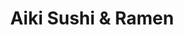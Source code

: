 ---
layout: place
title: Aiki Sushi & Ramen
permalink: /colorado/colorado-springs/aiki-sushi-ramen.html
stateAbbr: CO
stateName: Colorado
cityName: Colorado Springs
seo:
  type: restaurant
  links: http://www.sushiaikico.com/
place_id: ChIJb7HXdK5JE4cRyi3ezl899_4
photos:
  - name: >-
      places/ChIJb7HXdK5JE4cRyi3ezl899_4/photos/AeeoHcL89Wj_g3vhnXxW9fUYrLcaItpHgq-NDv9G7Ycu9IUK_1wk9qbMEabWdCQUuS02lxiSnJ-6teBXA7jw1lHIibkVkn9zbsx13j1_ChME9dJ5z7z83duPhC6XnCa67E4iTinDCJRCvsPbs3XCuwed0ZlIJWyCUIXkred8-gQ_mNAa3Z1f9zCos70xJYT9eSmvpWOzi3wHZvNroBQjztaC4Ugw1rRNfRYOZiKm7IrPPGf5f39X1yQIQO-066EU-86SxiiQaGUVS1lNi9DN0u6aL7GKtmgVOYU_c2msDbcTTv86W7S-jST9J8Pojb5DMVJiti-pZNIOxfcKCQOw6Y1-m5BzaXA2w08uMCQ_LpvFGepErj7AkVEh_CVThLIixcB52VOxEwxAT1jC4YKIvdOuwlQkMi5zuy1b4LsVPaGX9y2m6A
    widthPx: 3024
    heightPx: 3024
    authorAttributions:
      - displayName: sylvia malone
        uri: https://maps.google.com/maps/contrib/110211490324930075991
        photoUri: >-
          https://lh3.googleusercontent.com/a-/ALV-UjUS9gjyzwkj3_uTflgwU5o9CRYWhbi9wUlMjTDpHJe8x8oOJzNskQ=s100-p-k-no-mo
    flagContentUri: >-
      https://www.google.com/local/imagery/report/?cb_client=maps_api_places.places_api&image_key=!1e10!2sCIHM0ogKEICAgICsqL7eEA&hl=en-US
    googleMapsUri: >-
      https://www.google.com/maps/place//data=!3m4!1e2!3m2!1sCIHM0ogKEICAgICsqL7eEA!2e10!4m2!3m1!1s0x871349ae74d7b16f:0xfef73d5fcede2dca
  - name: >-
      places/ChIJb7HXdK5JE4cRyi3ezl899_4/photos/AeeoHcKZv63zs5eJ97XMra8Yyvq8hlpNidL5sECAIemDXTWaNAHzcURkr7913WS8bJb-VifWnvO4ydw5m6roHlXunn8tB_Hamr2MbBE1O6mCTKkNx21zCQmuha-4sIODUEDA_owOSSJ8Z_UL2w3n8yWMy4HZGCKCpyPaVHpr7jn5LGoSOtgV5W4v7HM_NshbpeFGaQsdBSycXPFwQ79JTGfqlVcbjoyqUj1270svmWoBdVeWcbEuxMw1anPQG5Nq0Mg9IDfzGLOvcX2ephkzpyydtue2jzkPASCwjrjsvPM9HMfgyQ
    widthPx: 750
    heightPx: 1000
    authorAttributions:
      - displayName: Aiki Sushi & Ramen
        uri: https://maps.google.com/maps/contrib/108777494306645115346
        photoUri: >-
          https://lh3.googleusercontent.com/a-/ALV-UjXXpBoVZLpDO8NY_7qbA5t75LB71delYUwBWLgISU5ZZ1KnwCA=s100-p-k-no-mo
    flagContentUri: >-
      https://www.google.com/local/imagery/report/?cb_client=maps_api_places.places_api&image_key=!1e10!2sAF1QipPK4HvMcGBGYRHh0pj-4Ty9efwb9uC5h8edeR21&hl=en-US
    googleMapsUri: >-
      https://www.google.com/maps/place//data=!3m4!1e2!3m2!1sAF1QipPK4HvMcGBGYRHh0pj-4Ty9efwb9uC5h8edeR21!2e10!4m2!3m1!1s0x871349ae74d7b16f:0xfef73d5fcede2dca
  - name: >-
      places/ChIJb7HXdK5JE4cRyi3ezl899_4/photos/AeeoHcJxZJwmn7ZijIRmDLFcjeHCe0cP632TmGSE-nduJRaK6bPWKFO1u7X5yImJd1x-WAorxaWBpMBaok4J2G0hWboAd-EwWr5xCX3eOaakPWiQvzSVZ2Gk_2vT91SW2u6DXNHuAfQ4sObXNGNLaKsU9K848umnyfNODTnmvlwiXjkmzEmVPekQe3qiJMLipABR3Qz-E2AyTxulcsqiGAWa6tKm1252dON-yTH_V1HEIYWLOAdHs9c72bE5ihXVp9g3waHcQpTFNwdIW3vHqc16a6qxbmuMic2VNJhydnKM-qWPyg
    widthPx: 750
    heightPx: 1000
    authorAttributions:
      - displayName: Aiki Sushi & Ramen
        uri: https://maps.google.com/maps/contrib/108777494306645115346
        photoUri: >-
          https://lh3.googleusercontent.com/a-/ALV-UjXXpBoVZLpDO8NY_7qbA5t75LB71delYUwBWLgISU5ZZ1KnwCA=s100-p-k-no-mo
    flagContentUri: >-
      https://www.google.com/local/imagery/report/?cb_client=maps_api_places.places_api&image_key=!1e10!2sAF1QipMtm76mI0-QfxPICD9KjbQMl_KaYaqwjAfKdLOQ&hl=en-US
    googleMapsUri: >-
      https://www.google.com/maps/place//data=!3m4!1e2!3m2!1sAF1QipMtm76mI0-QfxPICD9KjbQMl_KaYaqwjAfKdLOQ!2e10!4m2!3m1!1s0x871349ae74d7b16f:0xfef73d5fcede2dca
  - name: >-
      places/ChIJb7HXdK5JE4cRyi3ezl899_4/photos/AeeoHcK2HHo1ld-27Vsy__RIkhg0OZhpgMOc7qhGZ3-bhKju6yPl6zR90Vd1UX24_deLFKmkGTqppgIfXh2qHgyqjlphCU9q8Q0AvP9r18gMdcwQbTfQbVPL_kAoPD4s39lSd4JzyjyJpRjGraY0Ll1dZr-sFhdC4faL1AfV7Gt00mmiq2HSsMgg1U46hjy-ODP087zkehz11nvGhUJpbhHaoNUDT8Epeze3tQeb7Mgpjfs6Eyr2pqC-hmcMZ3QLUlR6Gq8DCcKGnlxA3BbqybJE19mS4x2AoNXQAPcSxqCNIsOSEg
    widthPx: 854
    heightPx: 564
    authorAttributions:
      - displayName: Aiki Sushi & Ramen
        uri: https://maps.google.com/maps/contrib/108777494306645115346
        photoUri: >-
          https://lh3.googleusercontent.com/a-/ALV-UjXXpBoVZLpDO8NY_7qbA5t75LB71delYUwBWLgISU5ZZ1KnwCA=s100-p-k-no-mo
    flagContentUri: >-
      https://www.google.com/local/imagery/report/?cb_client=maps_api_places.places_api&image_key=!1e10!2sAF1QipN1XY6J-pgv3qdtr-P76AZxItnbPSHamUlRIFs-&hl=en-US
    googleMapsUri: >-
      https://www.google.com/maps/place//data=!3m4!1e2!3m2!1sAF1QipN1XY6J-pgv3qdtr-P76AZxItnbPSHamUlRIFs-!2e10!4m2!3m1!1s0x871349ae74d7b16f:0xfef73d5fcede2dca
  - name: >-
      places/ChIJb7HXdK5JE4cRyi3ezl899_4/photos/AeeoHcJR9De2LmqLrP1VHKT_oQvLT8UVNfsarpIjJRAeIfK41xKuyLIzhfC_apidClQH69ecwRcUEbJNrmZbc48zucj7efpLVMLQMgFhS-G3mlxjO_whoHRF_WN2ATB_EKU_bevrq0qpeOixl_vR23XiuafOkeh6zO0YjXk3NBziUatM7kS2wGgpCKNOfjB5JM_rZtsJMoV_hIgdEVR6UVNf0JqWu7SJe0m-U62TmC4M8kGMmdh3Dn1frIz24kzRot2WFqD5aZXHgb0QKMG0d7a32WTKIxwtK3p4fxHaRc2AI67vhQ
    widthPx: 750
    heightPx: 1000
    authorAttributions:
      - displayName: Aiki Sushi & Ramen
        uri: https://maps.google.com/maps/contrib/108777494306645115346
        photoUri: >-
          https://lh3.googleusercontent.com/a-/ALV-UjXXpBoVZLpDO8NY_7qbA5t75LB71delYUwBWLgISU5ZZ1KnwCA=s100-p-k-no-mo
    flagContentUri: >-
      https://www.google.com/local/imagery/report/?cb_client=maps_api_places.places_api&image_key=!1e10!2sAF1QipN5kY2PbkXfC3xyOW6ri2-hJ0tomZH9nQ7PJy-5&hl=en-US
    googleMapsUri: >-
      https://www.google.com/maps/place//data=!3m4!1e2!3m2!1sAF1QipN5kY2PbkXfC3xyOW6ri2-hJ0tomZH9nQ7PJy-5!2e10!4m2!3m1!1s0x871349ae74d7b16f:0xfef73d5fcede2dca
  - name: >-
      places/ChIJb7HXdK5JE4cRyi3ezl899_4/photos/AeeoHcJ4aUzZubMqQLb4f09Js0afHVG89TIW-UTA1HArhJqzBdhS-QxUzEv1sW8k75a0ns4p9_PPW4cWsJqKzQ8vgOGSEZ3pFNCxHdJB1bfDuM2hdGidAdWjN62DXu8QNAJtkbFfeoj7NyzZK2-F5HdnvERl4ctM-r7rxRp2NhuTu9b0GuKwbr9cQGlxjfuw8g_FuijBGLZYjyJ289VxmQloWqrGOHkcMvG7VqQVGxCgx-PsCeYK_Tdz3hqUZ0nAtbxQdhkJTWBYfcA3johyxHxxG0vllt_lDnQdG1wMjYJ4X6KmtQ
    widthPx: 621
    heightPx: 567
    authorAttributions:
      - displayName: Aiki Sushi & Ramen
        uri: https://maps.google.com/maps/contrib/108777494306645115346
        photoUri: >-
          https://lh3.googleusercontent.com/a-/ALV-UjXXpBoVZLpDO8NY_7qbA5t75LB71delYUwBWLgISU5ZZ1KnwCA=s100-p-k-no-mo
    flagContentUri: >-
      https://www.google.com/local/imagery/report/?cb_client=maps_api_places.places_api&image_key=!1e10!2sAF1QipM5xdFuqQaHzKi-a-RVTPWbBtgPTEuff5MZ3pu_&hl=en-US
    googleMapsUri: >-
      https://www.google.com/maps/place//data=!3m4!1e2!3m2!1sAF1QipM5xdFuqQaHzKi-a-RVTPWbBtgPTEuff5MZ3pu_!2e10!4m2!3m1!1s0x871349ae74d7b16f:0xfef73d5fcede2dca
  - name: >-
      places/ChIJb7HXdK5JE4cRyi3ezl899_4/photos/AeeoHcJyh83xyrmLdgzAX6CK-9STs-FkGR8fplxvBanKajT4T3PmE0w6c2hd6Q2ZBi0PdSqfvJ945du4P2ndLUzr4QOs-2PBAqPKCLJTugx-jHP5D7VRJyVDcwfmVBEHF5HOLzZPD_7gDRWPLPqQPyiEilRGqnmVYxf7ZfNqdAU0DzO_YOpuQm_M20zqRi6fAvdKoe98Bk0dUeuuwq0oVhkGQN2XAXPL0qKQqQTv1_4JbRDNpOH9RoKUJYb33CcgE0mCiHheWHieG_MGbchUtSsA_dYCovrebz7unCkAxq9zicjO3Q
    widthPx: 1000
    heightPx: 750
    authorAttributions:
      - displayName: Aiki Sushi & Ramen
        uri: https://maps.google.com/maps/contrib/108777494306645115346
        photoUri: >-
          https://lh3.googleusercontent.com/a-/ALV-UjXXpBoVZLpDO8NY_7qbA5t75LB71delYUwBWLgISU5ZZ1KnwCA=s100-p-k-no-mo
    flagContentUri: >-
      https://www.google.com/local/imagery/report/?cb_client=maps_api_places.places_api&image_key=!1e10!2sAF1QipMamhGhbQpudOQFM9iXh6GU7n85thGwV2iL2gc7&hl=en-US
    googleMapsUri: >-
      https://www.google.com/maps/place//data=!3m4!1e2!3m2!1sAF1QipMamhGhbQpudOQFM9iXh6GU7n85thGwV2iL2gc7!2e10!4m2!3m1!1s0x871349ae74d7b16f:0xfef73d5fcede2dca
  - name: >-
      places/ChIJb7HXdK5JE4cRyi3ezl899_4/photos/AeeoHcJbWQgJYshi7qTFIFm5qx1iWI0pRQeJjXROs1yM3qpVGKmit1O9kHaQUUXbJggHcFhwVByHU_yRV5afjNrAXzda0ay-dhia05fLEMCkTJCuIQoaDyObusIfKqTB8EKYJH1xXPB6V-YM4q5UnBZzVxbWzkt94Ly5_HdvTRjwxC4sQU0VK59GDxYcmzv_b6g__BZ4iXwn0wrvR8dJ-QSWZBqAxLkHx9RlTqdWkF7UROsqWZbItDT0Hk7KSw7KwJJZHsuIVw5VFaK8yvTYyd1eyUmR08qkvf-AgA7wVU8-JwhxSpKCPK9z2ale13f_s_F3m4qya8_pWCz-eoKrGHC1A5JlGY8iUtnay_xsugImQJ3dmRcCqWf0EaJc6JQ-M1Xd7vVC9kks1PdVyVohi_F1SBTtadPJ53zpPcZy5oZDqyw
    widthPx: 3559
    heightPx: 2153
    authorAttributions:
      - displayName: Isabel M
        uri: https://maps.google.com/maps/contrib/115240168598521838724
        photoUri: >-
          https://lh3.googleusercontent.com/a-/ALV-UjXmyrLmHgRH2K2NMNzG0U5587eLedV25SBqzn_YiFKFhu3qcopb=s100-p-k-no-mo
    flagContentUri: >-
      https://www.google.com/local/imagery/report/?cb_client=maps_api_places.places_api&image_key=!1e10!2sCIHM0ogKEICAgICLmuS_cw&hl=en-US
    googleMapsUri: >-
      https://www.google.com/maps/place//data=!3m4!1e2!3m2!1sCIHM0ogKEICAgICLmuS_cw!2e10!4m2!3m1!1s0x871349ae74d7b16f:0xfef73d5fcede2dca
  - name: >-
      places/ChIJb7HXdK5JE4cRyi3ezl899_4/photos/AeeoHcJEM9xGjcLVRrfjV7xpLMa0WvT95qlwY1aDV6WqVrJyaKyMn2_I5B2xQci-DTZe771LbB64l2QKBfi2TiX4br2eilQfC8J8GXg6uyVZUcHfnm--ufB6uLsB8FLRMTyWdXhGZ6QsXHAkLInAAfuZ5CiNWuzyXmkxRVi08u9_UPY1zauVjm9iJg0gZf6-4wyhUwjo8UWT5aRCto5nvJkdLPg2LOQDVRRujbyXT2tn8d4COMmey5QGHCpUiB95IzskWKrO9U7mwP0EZxhxg1Lk9Oyd0L3_eBbq_v5w_HB4xHN2Ag
    widthPx: 750
    heightPx: 1000
    authorAttributions:
      - displayName: Aiki Sushi & Ramen
        uri: https://maps.google.com/maps/contrib/108777494306645115346
        photoUri: >-
          https://lh3.googleusercontent.com/a-/ALV-UjXXpBoVZLpDO8NY_7qbA5t75LB71delYUwBWLgISU5ZZ1KnwCA=s100-p-k-no-mo
    flagContentUri: >-
      https://www.google.com/local/imagery/report/?cb_client=maps_api_places.places_api&image_key=!1e10!2sAF1QipOmQpepiB2kTN1fo8wdL1Uz1UUVS_TPFxAA7tbd&hl=en-US
    googleMapsUri: >-
      https://www.google.com/maps/place//data=!3m4!1e2!3m2!1sAF1QipOmQpepiB2kTN1fo8wdL1Uz1UUVS_TPFxAA7tbd!2e10!4m2!3m1!1s0x871349ae74d7b16f:0xfef73d5fcede2dca
  - name: >-
      places/ChIJb7HXdK5JE4cRyi3ezl899_4/photos/AeeoHcL1-U5mTrYRi-hPuoQz5MsV1DxiWvVJKXEd21-mAezDR_wTcf7Ebgpbp9Al2szQb1NV8ZA3mNNLm23x0a6BNeeq1NTnarYmoi37OK_bmTn8Nwtt7qsz2E-yRc9VDc0Ygt6qDhMGvnWYVBuBoCTpsY7ncranuqZVtaYVbaR4j5amGcSNHdH2beqKqL6aLUjwPSeJYVn06S4BkntlRqLJvJkba889liTWrdfhLDt4DWEEgHTRsAaQWUTgeK_MzHdqspDy76N_bc1FqugUERxN5CUWfNHOw1bP7JrxNtMJc5Fttg
    widthPx: 632
    heightPx: 610
    authorAttributions:
      - displayName: Aiki Sushi & Ramen
        uri: https://maps.google.com/maps/contrib/108777494306645115346
        photoUri: >-
          https://lh3.googleusercontent.com/a-/ALV-UjXXpBoVZLpDO8NY_7qbA5t75LB71delYUwBWLgISU5ZZ1KnwCA=s100-p-k-no-mo
    flagContentUri: >-
      https://www.google.com/local/imagery/report/?cb_client=maps_api_places.places_api&image_key=!1e10!2sAF1QipPT_MGR7HPsdAC_ekL6J7hkzCH-a9F_0Bxmy5Na&hl=en-US
    googleMapsUri: >-
      https://www.google.com/maps/place//data=!3m4!1e2!3m2!1sAF1QipPT_MGR7HPsdAC_ekL6J7hkzCH-a9F_0Bxmy5Na!2e10!4m2!3m1!1s0x871349ae74d7b16f:0xfef73d5fcede2dca
address: 4359 Integrity Center Point, Colorado Springs, CO 80917, USA
street: 4359 Integrity Center Point
city: Colorado Springs
state: CO
zip: '80917'
country: USA
neighborhood: null
latitude: '38.894661'
longitude: '-104.720703'
accessibility_options:
  wheelchairAccessibleParking: true
  wheelchairAccessibleEntrance: true
  wheelchairAccessibleRestroom: true
  wheelchairAccessibleSeating: true
business_status: OPERATIONAL
name: Aiki Sushi & Ramen
google_maps_links:
  directionsUri: >-
    https://www.google.com/maps/dir//''/data=!4m7!4m6!1m1!4e2!1m2!1m1!1s0x871349ae74d7b16f:0xfef73d5fcede2dca!3e0
  placeUri: https://maps.google.com/?cid=18372220686583082442
  writeAReviewUri: >-
    https://www.google.com/maps/place//data=!4m3!3m2!1s0x871349ae74d7b16f:0xfef73d5fcede2dca!12e1
  reviewsUri: >-
    https://www.google.com/maps/place//data=!4m4!3m3!1s0x871349ae74d7b16f:0xfef73d5fcede2dca!9m1!1b1
  photosUri: >-
    https://www.google.com/maps/place//data=!4m3!3m2!1s0x871349ae74d7b16f:0xfef73d5fcede2dca!10e5
primary_type: Sushi Restaurant
opening_hours:
  openNow: true
  periods:
    - open:
        day: 0
        hour: 12
        minute: 0
      close:
        day: 0
        hour: 20
        minute: 15
    - open:
        day: 1
        hour: 11
        minute: 0
      close:
        day: 1
        hour: 21
        minute: 15
    - open:
        day: 2
        hour: 11
        minute: 0
      close:
        day: 2
        hour: 21
        minute: 15
    - open:
        day: 3
        hour: 11
        minute: 0
      close:
        day: 3
        hour: 21
        minute: 15
    - open:
        day: 4
        hour: 11
        minute: 0
      close:
        day: 4
        hour: 21
        minute: 15
    - open:
        day: 5
        hour: 11
        minute: 0
      close:
        day: 5
        hour: 21
        minute: 15
    - open:
        day: 6
        hour: 11
        minute: 0
      close:
        day: 6
        hour: 21
        minute: 15
  weekdayDescriptions:
    - 'Monday: 11:00 AM – 9:15 PM'
    - 'Tuesday: 11:00 AM – 9:15 PM'
    - 'Wednesday: 11:00 AM – 9:15 PM'
    - 'Thursday: 11:00 AM – 9:15 PM'
    - 'Friday: 11:00 AM – 9:15 PM'
    - 'Saturday: 11:00 AM – 9:15 PM'
    - 'Sunday: 12:00 – 8:15 PM'
  nextCloseTime: '2025-05-04T03:15:00Z'
secondary_opening_hours:
  regular:
    weekdayDescriptions: null
    type: null
  current:
    weekdayDescriptions: null
    type: null
phone: (719) 800-9003
price_level: PRICE_LEVEL_MODERATE
price_range: $10 &ndash; $20
rating: '3.7'
rating_count: 451
website: http://www.sushiaikico.com/
description: >-
  Experience Aiki Sushi & Ramen$$$Aiki Sushi & Ramen in Colorado Springs, CO,
  offers a casual yet inviting spot for enjoying fresh Japanese cuisine,
  featuring an array of sushi rolls and flavorful entrees in a minimalist
  setting. This sushi restaurant stands out with its accessible atmosphere,
  including wheelchair-friendly options and ample parking, making it a
  convenient choice for diners seeking quality meals without the hassle. Patrons
  can savor a variety of dishes, from baked rolls to hearty ramen, paired with
  selections like sake, wine, and beer for a well-rounded experience. The spot's
  open hours cater to both lunch and dinner crowds, ensuring you can easily find
  sushi places near you for a satisfying meal. With its focus on fresh
  ingredients and a welcoming vibe, it's a go-to option for those exploring
  top-rated sushi in the area.
generative_summary: >-
  Experience Aiki Sushi & Ramen$$$Aiki Sushi & Ramen in Colorado Springs, CO,
  offers a casual yet inviting spot for enjoying fresh Japanese cuisine,
  featuring an array of sushi rolls and flavorful entrees in a minimalist
  setting. This sushi restaurant stands out with its accessible atmosphere,
  including wheelchair-friendly options and ample parking, making it a
  convenient choice for diners seeking quality meals without the hassle. Patrons
  can savor a variety of dishes, from baked rolls to hearty ramen, paired with
  selections like sake, wine, and beer for a well-rounded experience. The spot's
  open hours cater to both lunch and dinner crowds, ensuring you can easily find
  sushi places near you for a satisfying meal. With its focus on fresh
  ingredients and a welcoming vibe, it's a go-to option for those exploring
  top-rated sushi in the area.
generative_disclosure: Summarized by AI using the Grok-3-Mini model.
reviews:
  - name: >-
      places/ChIJb7HXdK5JE4cRyi3ezl899_4/reviews/ChdDSUhNMG9nS0VJQ0FnTUR3bDR5UHdBRRAB
    relativePublishTimeDescription: a month ago
    rating: 3
    text:
      text: >-
        The restaurant looks nice and clean inside. We went weekday during lunch
        and it wasn’t busy at all. They have hibachi seating on one side and
        regular seating on the other. The  service was good, as one would
        expect. The food was okay. We order the bento box, which came with
        plenty of food, but the food was underwhelming. I was expecting the
        salad to be your traditional Japanese shredded cabbage salad with sesame
        dressing, not at all. The miso soup was tasty, the teriyaki chicken is
        your run of the mill teriyaki sauce—nothing special. For what it was the
        price was justifiable ($15 per bento box). The California roll left was
        not what one would expect, it was okay at best.


        Overall, good service, but the food was just okay. I have better hopes
        for the hibachi, which I will go back and try at some point. I’ve had
        teppanyaki in Japan and I’m curious to see how theirs compares so I’m
        looking forward to trying their hibachi grill in the future.
      languageCode: en
    originalText:
      text: >-
        The restaurant looks nice and clean inside. We went weekday during lunch
        and it wasn’t busy at all. They have hibachi seating on one side and
        regular seating on the other. The  service was good, as one would
        expect. The food was okay. We order the bento box, which came with
        plenty of food, but the food was underwhelming. I was expecting the
        salad to be your traditional Japanese shredded cabbage salad with sesame
        dressing, not at all. The miso soup was tasty, the teriyaki chicken is
        your run of the mill teriyaki sauce—nothing special. For what it was the
        price was justifiable ($15 per bento box). The California roll left was
        not what one would expect, it was okay at best.


        Overall, good service, but the food was just okay. I have better hopes
        for the hibachi, which I will go back and try at some point. I’ve had
        teppanyaki in Japan and I’m curious to see how theirs compares so I’m
        looking forward to trying their hibachi grill in the future.
      languageCode: en
    authorAttribution:
      displayName: Gredy Seago
      uri: https://www.google.com/maps/contrib/103864593011908211557/reviews
      photoUri: >-
        https://lh3.googleusercontent.com/a-/ALV-UjWtt1mdtdla7ppX2j9gob9suShv1GDij9GwklMEo3-MXg8GrFBh=s128-c0x00000000-cc-rp-mo-ba4
    publishTime: '2025-03-28T20:20:23.904414Z'
    flagContentUri: >-
      https://www.google.com/local/review/rap/report?postId=ChdDSUhNMG9nS0VJQ0FnTUR3bDR5UHdBRRAB&d=17924085&t=1
    googleMapsUri: >-
      https://www.google.com/maps/reviews/data=!4m6!14m5!1m4!2m3!1sChdDSUhNMG9nS0VJQ0FnTUR3bDR5UHdBRRAB!2m1!1s0x871349ae74d7b16f:0xfef73d5fcede2dca
  - name: >-
      places/ChIJb7HXdK5JE4cRyi3ezl899_4/reviews/ChdDSUhNMG9nS0VJQ0FnSUNMbXVTX2t3RRAB
    relativePublishTimeDescription: 10 months ago
    rating: 3
    text:
      text: >-
        We decided to take a chance on this place, and it turned out to be just
        okay. Although the restaurant was clean, it was unorganized with random
        supplies in every corner. Ordering was a bit confusing. We were promptly
        served drinks, but it took a while to place our food order. The waitress
        noticed we hadn't ordered yet and spoke to the waiter. She then asked us
        to write our order on a scrap of paper, which added to the confusion.


        We ordered the combo fried rice, spicy miso ramen, tiger roll, and angel
        roll. The meal began with a salad with ginger dressing, which I didn’t
        enjoy, although the salad was fresh.


        The combo fried rice portion was generous and came with a miso soup that
        was overly salty. Unfortunately, the chicken didn’t taste right and some
        of the beef pieces had the same issue. The spicy miso ramen was just
        okay; it lacked a strong miso flavor and the pork was dry, though the
        noodles were nicely chewy.


        The sushi was the highlight of the meal. Both the tiger roll and the
        angel roll matched their menu descriptions and tasted good. The sushi
        chef who brought out our sushi was pleasant and asked if we needed
        anything.


        Overall, the experience was quite disorganized, with staff repeatedly
        asking if certain things had been done, like whether they had brought
        the miso soup or taken our order. I wouldn’t return for the menu dishes,
        but the sushi might warrant another visit.
      languageCode: en
    originalText:
      text: >-
        We decided to take a chance on this place, and it turned out to be just
        okay. Although the restaurant was clean, it was unorganized with random
        supplies in every corner. Ordering was a bit confusing. We were promptly
        served drinks, but it took a while to place our food order. The waitress
        noticed we hadn't ordered yet and spoke to the waiter. She then asked us
        to write our order on a scrap of paper, which added to the confusion.


        We ordered the combo fried rice, spicy miso ramen, tiger roll, and angel
        roll. The meal began with a salad with ginger dressing, which I didn’t
        enjoy, although the salad was fresh.


        The combo fried rice portion was generous and came with a miso soup that
        was overly salty. Unfortunately, the chicken didn’t taste right and some
        of the beef pieces had the same issue. The spicy miso ramen was just
        okay; it lacked a strong miso flavor and the pork was dry, though the
        noodles were nicely chewy.


        The sushi was the highlight of the meal. Both the tiger roll and the
        angel roll matched their menu descriptions and tasted good. The sushi
        chef who brought out our sushi was pleasant and asked if we needed
        anything.


        Overall, the experience was quite disorganized, with staff repeatedly
        asking if certain things had been done, like whether they had brought
        the miso soup or taken our order. I wouldn’t return for the menu dishes,
        but the sushi might warrant another visit.
      languageCode: en
    authorAttribution:
      displayName: Isabel M
      uri: https://www.google.com/maps/contrib/115240168598521838724/reviews
      photoUri: >-
        https://lh3.googleusercontent.com/a-/ALV-UjXmyrLmHgRH2K2NMNzG0U5587eLedV25SBqzn_YiFKFhu3qcopb=s128-c0x00000000-cc-rp-mo
    publishTime: '2024-06-18T05:31:04.966523Z'
    flagContentUri: >-
      https://www.google.com/local/review/rap/report?postId=ChdDSUhNMG9nS0VJQ0FnSUNMbXVTX2t3RRAB&d=17924085&t=1
    googleMapsUri: >-
      https://www.google.com/maps/reviews/data=!4m6!14m5!1m4!2m3!1sChdDSUhNMG9nS0VJQ0FnSUNMbXVTX2t3RRAB!2m1!1s0x871349ae74d7b16f:0xfef73d5fcede2dca
  - name: >-
      places/ChIJb7HXdK5JE4cRyi3ezl899_4/reviews/ChZDSUhNMG9nS0VJQ0FnTUNJaXBTR05BEAE
    relativePublishTimeDescription: a month ago
    rating: 5
    text:
      text: >-
        I am eating the absolute best order of Sushi since leaving Phoenix...
        See attached photo ... For less then 30 silly dollars..... to go?! ...
        Yeah, you guys keep eating whatever it is your calling "fish" I'm simply
        trying to keep them open, so don't come all at once since I'm sharing.
        ... I mean if I have to explain what Roe is then the proper texture of
        Caviar then we're not having the same conversation
      languageCode: en
    originalText:
      text: >-
        I am eating the absolute best order of Sushi since leaving Phoenix...
        See attached photo ... For less then 30 silly dollars..... to go?! ...
        Yeah, you guys keep eating whatever it is your calling "fish" I'm simply
        trying to keep them open, so don't come all at once since I'm sharing.
        ... I mean if I have to explain what Roe is then the proper texture of
        Caviar then we're not having the same conversation
      languageCode: en
    authorAttribution:
      displayName: soraya cason
      uri: https://www.google.com/maps/contrib/110527245327958206367/reviews
      photoUri: >-
        https://lh3.googleusercontent.com/a/ACg8ocKqfEzx4pPaLxHeBAQc8D_s7BPyBKvOh3Gzjm2UmVu8vc0I3Vo=s128-c0x00000000-cc-rp-mo
    publishTime: '2025-03-31T23:54:58.107025Z'
    flagContentUri: >-
      https://www.google.com/local/review/rap/report?postId=ChZDSUhNMG9nS0VJQ0FnTUNJaXBTR05BEAE&d=17924085&t=1
    googleMapsUri: >-
      https://www.google.com/maps/reviews/data=!4m6!14m5!1m4!2m3!1sChZDSUhNMG9nS0VJQ0FnTUNJaXBTR05BEAE!2m1!1s0x871349ae74d7b16f:0xfef73d5fcede2dca
  - name: >-
      places/ChIJb7HXdK5JE4cRyi3ezl899_4/reviews/ChdDSUhNMG9nS0VJQ0FnSUNPNC1pMHZnRRAB
    relativePublishTimeDescription: 2 years ago
    rating: 2
    text:
      text: >-
        We did not enjoy our experience at this place. We dined in. Lazy
        service- we had to write our order on a piece of paper, dirty plates
        were not picked up in a timely manner. Some odd music for the entire
        restaurant came from the server's phone. The food was very unimpressive.
        Pho looked and tasted like it was prepared with spaghetti noodles, which
        is very strange. The prices are way too high for the quality of food. We
        will not return.
      languageCode: en
    originalText:
      text: >-
        We did not enjoy our experience at this place. We dined in. Lazy
        service- we had to write our order on a piece of paper, dirty plates
        were not picked up in a timely manner. Some odd music for the entire
        restaurant came from the server's phone. The food was very unimpressive.
        Pho looked and tasted like it was prepared with spaghetti noodles, which
        is very strange. The prices are way too high for the quality of food. We
        will not return.
      languageCode: en
    authorAttribution:
      displayName: Olena V
      uri: https://www.google.com/maps/contrib/100038258806932453710/reviews
      photoUri: >-
        https://lh3.googleusercontent.com/a-/ALV-UjU8olfChEBf40qS0DZW_v6BTvqIuZdSrY5Gq2A_-bdugaN6PHJf=s128-c0x00000000-cc-rp-mo-ba5
    publishTime: '2022-06-18T14:30:11.263105Z'
    flagContentUri: >-
      https://www.google.com/local/review/rap/report?postId=ChdDSUhNMG9nS0VJQ0FnSUNPNC1pMHZnRRAB&d=17924085&t=1
    googleMapsUri: >-
      https://www.google.com/maps/reviews/data=!4m6!14m5!1m4!2m3!1sChdDSUhNMG9nS0VJQ0FnSUNPNC1pMHZnRRAB!2m1!1s0x871349ae74d7b16f:0xfef73d5fcede2dca
  - name: >-
      places/ChIJb7HXdK5JE4cRyi3ezl899_4/reviews/ChdDSUhNMG9nS0VJQ0FnSUQtN2RPRW93RRAB
    relativePublishTimeDescription: 2 years ago
    rating: 3
    text:
      text: >-
        I've shelved my expections on sushi after my timing living abroad, as it
        would not be fair to the restaurant to grade it by those standards in a
        landlocked state.


        However, I was overall disappointed with my experience here. Aiki Sushi
        and Ramen feels like a cafe when stepping in. I was greeted by one of
        the two people behind the sushi bar.


        After sitting and one of the two sushi chefs took my order, I realized
        that the ordering system would be written down. The owner behind the
        cashier counter stood there with little to do but look at the TV. When
        he did bring food, he was extremely soft-spoken.


        I felt like some nigiri, and ordered a few salmon, hokkigai, saba, and
        hotategai.

        I also ordered a veg yakisoba.


        First, my sushi came out. It was smaller, but that was to be expected at
        $1 per piece. The rice was refrigerated and clumpy, and off-putting. As
        far as each fish went, the salmon and hokkigai were okay, and the saba
        was off even with its usual vinegary taste. The hotategai is where I was
        disappointed, as nothing on the menu said that it would be spicy. While
        I do love spicy food, I try to avoid it with sushi, as it taints the
        palate. Luckily, I was saving that for last in this visit.


        For the little bit of soy sauce that I did use, do be careful when
        pouring it out. The containers spill a lot. I lost my napkin to that.


        Miso soup came out during the sushi (as well as the entree).

        The broth was okay. Not overly strong but reliant on miso rather than
        dashi, and I was happy to see soft tofu as well.


        The entree was the star here, taking me back to yatai yakisoba at
        festivals. While the veggies tasted like they were cooked 8n a different
        sauce, the overall slightly tangy savory flavor was wonderful. Having it
        served on a house dinner plate was odd, but it too gave a good feeling.


        I did my best to leave Japan in Japan, but it is places like this that
        make me think why it is okay for us to expect excellent burgers, steak,
        chicken, pizza, etc for a top dollar, yet  we settle for mediocrity when
        it comes to Japanese food.
      languageCode: en
    originalText:
      text: >-
        I've shelved my expections on sushi after my timing living abroad, as it
        would not be fair to the restaurant to grade it by those standards in a
        landlocked state.


        However, I was overall disappointed with my experience here. Aiki Sushi
        and Ramen feels like a cafe when stepping in. I was greeted by one of
        the two people behind the sushi bar.


        After sitting and one of the two sushi chefs took my order, I realized
        that the ordering system would be written down. The owner behind the
        cashier counter stood there with little to do but look at the TV. When
        he did bring food, he was extremely soft-spoken.


        I felt like some nigiri, and ordered a few salmon, hokkigai, saba, and
        hotategai.

        I also ordered a veg yakisoba.


        First, my sushi came out. It was smaller, but that was to be expected at
        $1 per piece. The rice was refrigerated and clumpy, and off-putting. As
        far as each fish went, the salmon and hokkigai were okay, and the saba
        was off even with its usual vinegary taste. The hotategai is where I was
        disappointed, as nothing on the menu said that it would be spicy. While
        I do love spicy food, I try to avoid it with sushi, as it taints the
        palate. Luckily, I was saving that for last in this visit.


        For the little bit of soy sauce that I did use, do be careful when
        pouring it out. The containers spill a lot. I lost my napkin to that.


        Miso soup came out during the sushi (as well as the entree).

        The broth was okay. Not overly strong but reliant on miso rather than
        dashi, and I was happy to see soft tofu as well.


        The entree was the star here, taking me back to yatai yakisoba at
        festivals. While the veggies tasted like they were cooked 8n a different
        sauce, the overall slightly tangy savory flavor was wonderful. Having it
        served on a house dinner plate was odd, but it too gave a good feeling.


        I did my best to leave Japan in Japan, but it is places like this that
        make me think why it is okay for us to expect excellent burgers, steak,
        chicken, pizza, etc for a top dollar, yet  we settle for mediocrity when
        it comes to Japanese food.
      languageCode: en
    authorAttribution:
      displayName: Eric Basco
      uri: https://www.google.com/maps/contrib/103216600794969343795/reviews
      photoUri: >-
        https://lh3.googleusercontent.com/a-/ALV-UjUgvsxN1HQfIvYK8BRU9pFJmuofqT9L-r4sDYaYLHHERNCZx64=s128-c0x00000000-cc-rp-mo-ba5
    publishTime: '2022-12-06T23:08:47.864577Z'
    flagContentUri: >-
      https://www.google.com/local/review/rap/report?postId=ChdDSUhNMG9nS0VJQ0FnSUQtN2RPRW93RRAB&d=17924085&t=1
    googleMapsUri: >-
      https://www.google.com/maps/reviews/data=!4m6!14m5!1m4!2m3!1sChdDSUhNMG9nS0VJQ0FnSUQtN2RPRW93RRAB!2m1!1s0x871349ae74d7b16f:0xfef73d5fcede2dca
review_summary: >-
  Visitor Feedback Highlights$$$Visitors often praise the sushi selections at
  this spot, noting that rolls like the tiger and angel varieties deliver fresh
  flavors that stand out as a highlight of the meal. While some mention that
  service can feel a bit disorganized at times, the overall experience is
  generally seen as worthwhile, especially for the generous portions and tasty
  sides like miso soup. Feedback suggests the fried rice and ramen are
  hit-or-miss, but many agree that the sushi makes it worth another visit for
  fans of Japanese dishes. In a casual setting, folks appreciate the
  affordability and variety, making it a solid pick for anyone hunting for sushi
  restaurants nearby. Overall, it's a place that delivers enjoyable moments,
  particularly if you're in the mood for reliable sushi options that keep things
  light and fun.
review_disclosure: Summarized by AI using the Grok-3-Mini model.
parking_options:
  freeParkingLot: true
  freeStreetParking: true
  valetParking: false
payment_options:
  acceptsCreditCards: true
  acceptsDebitCards: true
  acceptsCashOnly: false
allow_dogs: null
curbside_pickup: false
delivery: true
dine_in: true
good_for_children: true
good_for_groups: true
good_for_sports: false
live_music: false
menu_for_children: null
outdoor_seating: true
reservable: null
restroom: true
serves_beer: true
serves_breakfast: false
serves_brunch: false
serves_cocktails: true
serves_coffee: null
serves_dinner: true
serves_dessert: true
serves_lunch: true
serves_vegetarian_food: true
serves_wine: true
takeout: true
update_category: atmosphere
places_description: >-
  Japanese entrees plus an extensive sushi menu including baked rolls served in
  minimalist digs.

---